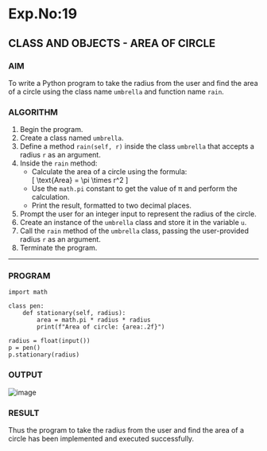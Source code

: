 # Exp.No:19  
## CLASS AND OBJECTS - AREA OF CIRCLE

### AIM  
To write a Python program to take the radius from the user and find the area of a circle using the class name `umbrella` and function name `rain`.

### ALGORITHM

1. Begin the program.  
2. Create a class named `umbrella`.  
3. Define a method `rain(self, r)` inside the class `umbrella` that accepts a radius `r` as an argument.  
4. Inside the `rain` method:  
   - Calculate the area of a circle using the formula:  
     \[ \text{Area} = \pi \times r^2 \]  
   - Use the `math.pi` constant to get the value of π and perform the calculation.  
   - Print the result, formatted to two decimal places.  
5. Prompt the user for an integer input to represent the radius of the circle.  
6. Create an instance of the `umbrella` class and store it in the variable `u`.  
7. Call the `rain` method of the `umbrella` class, passing the user-provided radius `r` as an argument.  
8. Terminate the program.

---

### PROGRAM

```
import math

class pen:
    def stationary(self, radius):
        area = math.pi * radius * radius
        print(f"Area of circle: {area:.2f}")

radius = float(input())
p = pen()
p.stationary(radius)
```

### OUTPUT

![image](https://github.com/user-attachments/assets/0046a2aa-6d10-4621-8e1a-0bc0d6d631f1)

### RESULT

Thus the program to take the radius from the user and find the area of a circle has been implemented and executed successfully.
